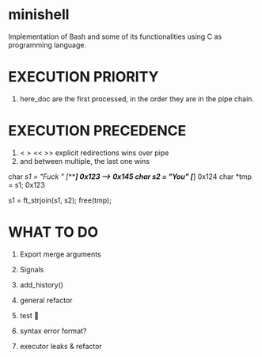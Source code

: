 # minishell
Implementation of Bash and some of its functionalities using C as programming language.

# EXECUTION PRIORITY
1) here_doc are the first processed, in the order they are in the pipe chain.

# EXECUTION PRECEDENCE
1) < > << >> explicit redirections wins over pipe
2) and between multiple, the last one wins

char *s1 = "Fuck " [******] 0x123 --> 0x145
char *s2 = "You"   [****]	0x124
char *tmp = s1; 0x123

s1 = ft_strjoin(s1, s2);
free(tmp);

# WHAT TO DO
1) Export merge arguments
2) Signals
3) add_history()
5) general refactor
6) test 🤬
7) syntax error format?

4) executor leaks & refactor

